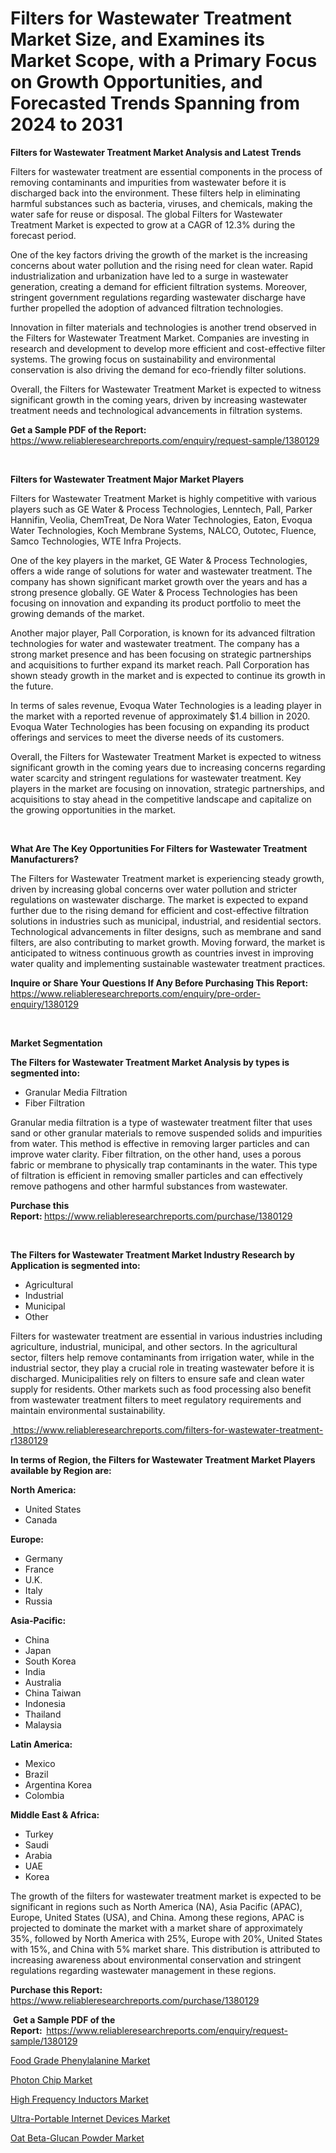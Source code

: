 <p><h1>Filters for Wastewater Treatment Market Size, and Examines its Market Scope, with a Primary Focus on Growth Opportunities, and Forecasted Trends Spanning from 2024 to 2031</h1></p><p><strong>Filters for Wastewater Treatment Market Analysis and Latest Trends</strong></p>
<p><p>Filters for wastewater treatment are essential components in the process of removing contaminants and impurities from wastewater before it is discharged back into the environment. These filters help in eliminating harmful substances such as bacteria, viruses, and chemicals, making the water safe for reuse or disposal. The global Filters for Wastewater Treatment Market is expected to grow at a CAGR of 12.3% during the forecast period.</p><p>One of the key factors driving the growth of the market is the increasing concerns about water pollution and the rising need for clean water. Rapid industrialization and urbanization have led to a surge in wastewater generation, creating a demand for efficient filtration systems. Moreover, stringent government regulations regarding wastewater discharge have further propelled the adoption of advanced filtration technologies.</p><p>Innovation in filter materials and technologies is another trend observed in the Filters for Wastewater Treatment Market. Companies are investing in research and development to develop more efficient and cost-effective filter systems. The growing focus on sustainability and environmental conservation is also driving the demand for eco-friendly filter solutions.</p><p>Overall, the Filters for Wastewater Treatment Market is expected to witness significant growth in the coming years, driven by increasing wastewater treatment needs and technological advancements in filtration systems.</p></p>
<p><strong>Get a Sample PDF of the Report:&nbsp;</strong> <a href="https://www.reliableresearchreports.com/enquiry/request-sample/1380129">https://www.reliableresearchreports.com/enquiry/request-sample/1380129</a></p>
<p>&nbsp;</p>
<p><strong>Filters for Wastewater Treatment Major Market Players</strong></p>
<p><p>Filters for Wastewater Treatment Market is highly competitive with various players such as GE Water & Process Technologies, Lenntech, Pall, Parker Hannifin, Veolia, ChemTreat, De Nora Water Technologies, Eaton, Evoqua Water Technologies, Koch Membrane Systems, NALCO, Outotec, Fluence, Samco Technologies, WTE Infra Projects. </p><p>One of the key players in the market, GE Water & Process Technologies, offers a wide range of solutions for water and wastewater treatment. The company has shown significant market growth over the years and has a strong presence globally. GE Water & Process Technologies has been focusing on innovation and expanding its product portfolio to meet the growing demands of the market. </p><p>Another major player, Pall Corporation, is known for its advanced filtration technologies for water and wastewater treatment. The company has a strong market presence and has been focusing on strategic partnerships and acquisitions to further expand its market reach. Pall Corporation has shown steady growth in the market and is expected to continue its growth in the future.</p><p>In terms of sales revenue, Evoqua Water Technologies is a leading player in the market with a reported revenue of approximately $1.4 billion in 2020. Evoqua Water Technologies has been focusing on expanding its product offerings and services to meet the diverse needs of its customers.</p><p>Overall, the Filters for Wastewater Treatment Market is expected to witness significant growth in the coming years due to increasing concerns regarding water scarcity and stringent regulations for wastewater treatment. Key players in the market are focusing on innovation, strategic partnerships, and acquisitions to stay ahead in the competitive landscape and capitalize on the growing opportunities in the market.</p></p>
<p>&nbsp;</p>
<p><strong>What Are The Key Opportunities For Filters for Wastewater Treatment Manufacturers?</strong></p>
<p><p>The Filters for Wastewater Treatment market is experiencing steady growth, driven by increasing global concerns over water pollution and stricter regulations on wastewater discharge. The market is expected to expand further due to the rising demand for efficient and cost-effective filtration solutions in industries such as municipal, industrial, and residential sectors. Technological advancements in filter designs, such as membrane and sand filters, are also contributing to market growth. Moving forward, the market is anticipated to witness continuous growth as countries invest in improving water quality and implementing sustainable wastewater treatment practices.</p></p>
<p><strong>Inquire or Share Your Questions If Any Before Purchasing This Report:</strong> <a href="https://www.reliableresearchreports.com/enquiry/pre-order-enquiry/1380129">https://www.reliableresearchreports.com/enquiry/pre-order-enquiry/1380129</a></p>
<p>&nbsp;</p>
<p><strong>Market Segmentation</strong></p>
<p><strong>The Filters for Wastewater Treatment Market Analysis by types is segmented into:</strong></p>
<p><ul><li>Granular Media Filtration</li><li>Fiber Filtration</li></ul></p>
<p><p>Granular media filtration is a type of wastewater treatment filter that uses sand or other granular materials to remove suspended solids and impurities from water. This method is effective in removing larger particles and can improve water clarity. Fiber filtration, on the other hand, uses a porous fabric or membrane to physically trap contaminants in the water. This type of filtration is efficient in removing smaller particles and can effectively remove pathogens and other harmful substances from wastewater.</p></p>
<p><strong>Purchase this Report:&nbsp;</strong><a href="https://www.reliableresearchreports.com/purchase/1380129">https://www.reliableresearchreports.com/purchase/1380129</a></p>
<p>&nbsp;</p>
<p><strong>The Filters for Wastewater Treatment Market Industry Research by Application is segmented into:</strong></p>
<p><ul><li>Agricultural</li><li>Industrial</li><li>Municipal</li><li>Other</li></ul></p>
<p><p>Filters for wastewater treatment are essential in various industries including agriculture, industrial, municipal, and other sectors. In the agricultural sector, filters help remove contaminants from irrigation water, while in the industrial sector, they play a crucial role in treating wastewater before it is discharged. Municipalities rely on filters to ensure safe and clean water supply for residents. Other markets such as food processing also benefit from wastewater treatment filters to meet regulatory requirements and maintain environmental sustainability.</p></p>
<p><a href="https://www.reliableresearchreports.com/filters-for-wastewater-treatment-r1380129">&nbsp;https://www.reliableresearchreports.com/filters-for-wastewater-treatment-r1380129</a></p>
<p><strong>In terms of Region, the Filters for Wastewater Treatment Market Players available by Region are:</strong></p>
<p>
    <p> <strong> North America: </strong>
        <ul>
            <li>United States</li>
            <li>Canada</li>
        </ul>
        </p> 
    <p> <strong> Europe: </strong>
        <ul>
            <li>Germany</li>
            <li>France</li>
            <li>U.K.</li>
            <li>Italy</li>
            <li>Russia</li>
        </ul>
        </p> 
    <p> <strong> Asia-Pacific: </strong>
        <ul>
            <li>China</li>
            <li>Japan</li>
            <li>South Korea</li>
            <li>India</li>
            <li>Australia</li>
            <li>China Taiwan</li>
            <li>Indonesia</li>
            <li>Thailand</li>
            <li>Malaysia</li>
        </ul>
        </p> 
    <p> <strong> Latin America: </strong>
        <ul>
            <li>Mexico</li>
            <li>Brazil</li>
            <li>Argentina Korea</li>
            <li>Colombia</li>
        </ul>
        </p> 
    <p> <strong> Middle East & Africa: </strong>
        <ul>
            <li>Turkey</li>
            <li>Saudi</li>
            <li>Arabia</li>
            <li>UAE</li>
            <li>Korea</li>
        </ul>
    </p>
    </p>
<p><p>The growth of the filters for wastewater treatment market is expected to be significant in regions such as North America (NA), Asia Pacific (APAC), Europe, United States (USA), and China. Among these regions, APAC is projected to dominate the market with a market share of approximately 35%, followed by North America with 25%, Europe with 20%, United States with 15%, and China with 5% market share. This distribution is attributed to increasing awareness about environmental conservation and stringent regulations regarding wastewater management in these regions.</p></p>
<p><strong>Purchase this Report: </strong><a href="https://www.reliableresearchreports.com/purchase/1380129">https://www.reliableresearchreports.com/purchase/1380129</a></p>
<p>&nbsp;<strong>Get a Sample PDF of the Report:&nbsp;&nbsp;</strong><a href="https://www.reliableresearchreports.com/enquiry/request-sample/1380129">https://www.reliableresearchreports.com/enquiry/request-sample/1380129</a></p>
<p><strong></strong></p>
<p><p><a href="https://github.com/MaraKoelpin2023/Market-Research-Report-List-2/blob/main/food-grade-phenylalanine-market.md">Food Grade Phenylalanine Market</a></p><p><a href="https://issuu.com/reportprime-2/docs/photon-chip-market-size-2030.pptx">Photon Chip Market</a></p><p><a href="https://www.linkedin.com/pulse/global-high-frequency-inductors-market-size-expected-reach-29zde">High Frequency Inductors Market</a></p><p><a href="https://www.linkedin.com/pulse/ultra-portable-internet-devices-market-size-growing-cagr-nno2e">Ultra-Portable Internet Devices Market</a></p><p><a href="https://github.com/maudAbbott7/Market-Research-Report-List-2/blob/main/oat-beta-glucan-powder-market.md">Oat Beta-Glucan Powder Market</a></p></p>